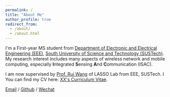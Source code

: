 ```yaml
---
permalink: /
title: "About Me"
author_profile: true
redirect_from:
  - /about/
  - /about.html
---
```


I'm a First-year MS student from [Department of Electronic and Electrical Engineering (EEE)](https://eee.sustech.edu.cn/), [South University of Science and Technology (SUSTech)](https://www.sustech.edu.cn/). My research interest includes many aspects of wireless network and mobile computing, especially **I**ntegrated **S**ensing **A**nd **C**ommunication (ISAC).

I am now supervised by [Prof. Rui Wang](http://lasso.eee.sustech.edu.cn/) of LASSO Lab from EEE, SUSTech.
I
You can find my CV here: [XX's Curriculum Vitae](../assets/Curriculum_Vitae.pdf).

[Email](12332152@mail.sustech.edu.cn) / [Github](https://github.com/Jcq242818/) / [Wechat](../images/wechat.jpg) 

